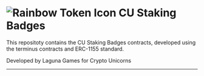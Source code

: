 # ![Rainbow Token Icon](https://arweave.net/2WsHDkuWD-st1_i-tin94XhNMVmnzIPdLXcRS0Ynq14) CU Staking Badges

This repositoty contains the CU Staking Badges contracts, developed using the terminus contracts and ERC-1155 standard.

Developed by Laguna Games for Crypto Unicorns

---